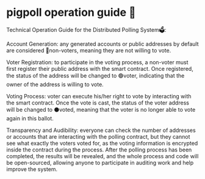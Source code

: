 # pigpoll operation guide 📄

Technical Operation Guide for the Distributed Polling System🗳:

Account Generation: any generated accounts or public addresses by default are considered 🔴non-voters,  meaning they are not willing to vote.

Voter Registration: to participate in the voting process, a non-voter must first register their public address with the smart contract. Once registered, the status of the address will be changed to 🟢voter,  indicating that the owner of the address is willing to vote.

Voting Process: voter can execute his/her right to vote by interacting with the smart contract. Once the vote is cast, the status of the voter address will be changed to ⚫️voted,  meaning that the voter is no longer able to vote again in this ballot.

Transparency and Audibility: everyone can check the number of addresses or accounts that are interacting with the polling contract, but they cannot see what exactly the voters voted for, as the voting information is encrypted inside the contract during the process. After the polling process has been completed, the results will be revealed, and the whole process and code will be open-sourced, allowing anyone to participate in auditing work and help improve the system.
